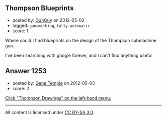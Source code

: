 ## Thompson Blueprints

- posted by: [GunGuy](https://stackexchange.com/users/-1/529-gunguy) on 2012-05-02
- tagged: `gunsmithing`, `fully-automatic`
- score: 1

Where could I find blueprints on the design of the Thompson submachine gun.
<p>
I've been searching with google forever, and I can't find anything useful
</p>


## Answer 1253

- posted by: [Gene Temple](https://stackexchange.com/users/-1/254-gene-temple) on 2012-05-03
- score: 2

<p><a href="http://www.nfatoys.com/tsmg/" rel="nofollow">Click "Thompson Drawings" on the left-hand menu.</a></p>




---

All content is licensed under [CC BY-SA 3.0](https://creativecommons.org/licenses/by-sa/3.0/).
